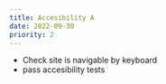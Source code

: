 ```yaml
---
title: Accesibility A
date: 2022-09-30
priority: 2
---
```


* Check site is navigable by keyboard
* pass accesibility tests 